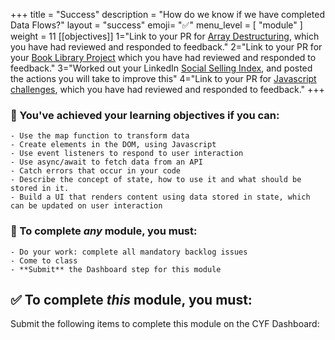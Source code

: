 +++
title = "Success"
description = "How do we know if we have completed Data Flows?"
layout = "success"
emoji= "✅"
menu_level = [ "module" ]
weight = 11
[[objectives]]
1="Link to your PR for [Array Destructuring](https://github.com/CodeYourFuture/Module-Data-Flows/issues/24), which you have had reviewed and responded to feedback."
2="Link to your PR for your [Book Library Project](https://github.com/CodeYourFuture/Module-Data-Flows/issues/31)  which you have had reviewed and responded to feedback."
3="Worked out your LinkedIn [Social Selling Index](https://github.com/CodeYourFuture/Module-Data-Flows/issues/12), and posted the actions you will take to improve this"
4="Link to your PR for [Javascript challenges](https://github.com/CodeYourFuture/Module-Data-Flows/issues/21), which you have had reviewed and responded to feedback."
+++



### 🎯 You've achieved your learning objectives if you can:

```objectives
- Use the map function to transform data
- Create elements in the DOM, using Javascript
- Use event listeners to respond to user interaction
- Use async/await to fetch data from an API
- Catch errors that occur in your code
- Describe the concept of state, how to use it and what should be stored in it.
- Build a UI that renders content using data stored in state, which can be updated on user interaction
```

### 💯 To complete _any_ module, you must:

```objectives
- Do your work: complete all mandatory backlog issues
- Come to class
- **Submit** the Dashboard step for this module
```

## ✅ To complete _this_ module, you must:

Submit the following items to complete this module on the CYF Dashboard:
